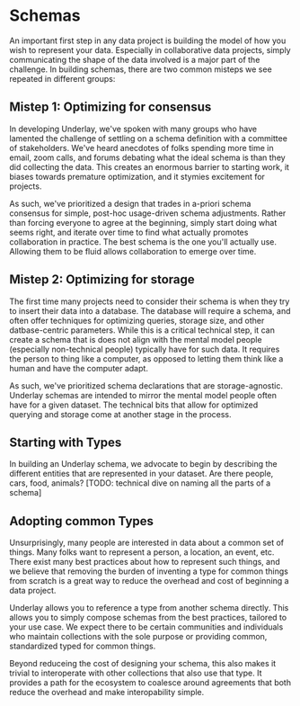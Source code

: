 # Schemas

An important first step in any data project is building the model of how you wish to represent your data. Especially in collaborative data projects, simply communicating the shape of the data involved is a major part of the challenge. In building schemas, there are two common misteps we see repeated in different groups:

## Mistep 1: Optimizing for consensus
In developing Underlay, we've spoken with many groups who have lamented the challenge of settling on a schema definition with a committee of stakeholders. We've heard anecdotes of folks spending more time in email, zoom calls, and forums debating what the ideal schema is than they did collecting the data. This creates an enormous barrier to starting work, it biases towards premature optimization, and it stymies excitement for projects. 

As such, we've prioritized a design that trades in a-priori schema consensus for simple, post-hoc usage-driven schema adjustments. Rather than forcing everyone to agree at the beginning, simply start doing what seems right, and iterate over time to find what actually promotes collaboration in practice. The best schema is the one you'll actually use. Allowing them to be fluid allows collaboration to emerge over time.

## Mistep 2: Optimizing for storage
The first time many projects need to consider their schema is when they try to insert their data into a database. The database will require a schema, and often offer techniques for optimizing queries, storage size, and other datbase-centric parameters. While this is a critical technical step, it can create a schema that is does not align with the mental model people (especially non-technical people) typically have for such data. It requires the person to thing like a computer, as opposed to letting them think like a human and have the computer adapt. 

As such, we've prioritized schema declarations that are storage-agnostic. Underlay schemas are intended to mirror the mental model people often have for a given dataset. The technical bits that allow for optimized querying and storage come at another stage in the process.

## Starting with Types
In building an Underlay schema, we advocate to begin by describing the different entities that are represented in your dataset. Are there people, cars, food, animals?
[TODO: technical dive on naming all the parts of a schema]

## Adopting common Types
Unsurprisingly, many people are interested in data about a common set of things. Many folks want to represent a person, a location, an event, etc. There exist many best practices about how to represent such things, and we believe that removing the burden of inventing a type for common things from scratch is a great way to reduce the overhead and cost of beginning a data project. 

Underlay allows you to reference a type from another schema directly. This allows you to simply compose schemas from the best practices, tailored to your use case. We expect there to be certain communities and individuals who maintain collections with the sole purpose or providing common, standardized typed for common things.

Beyond reduceing the cost of designing your schema, this also makes it trivial to interoperate with other collections that also use that type. It provides a path for the ecosystem to coalesce around agreements that both reduce the overhead and make interopability simple.